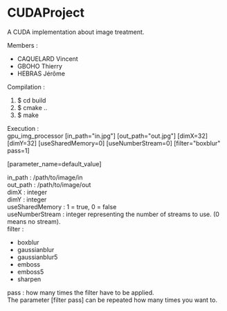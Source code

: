 # CUDAProject
A CUDA implementation about image treatment.

Members :
- CAQUELARD Vincent
- GBOHO Thierry
- HEBRAS Jérôme

Compilation :
1. $ cd build
2. $ cmake ..
3. $ make
  
Execution :  
gpu_img_processor \[in_path="in.jpg"] \[out_path="out.jpg"] \[dimX=32] \[dimY=32] \[useSharedMemory=0] \[useNumberStream=0] \[filter="boxblur" pass=1]  

\[parameter_name=default_value]
  
in_path : /path/to/image/in  
out_path : /path/to/image/out  
dimX : integer  
dimY : integer  
useSharedMemory : 1 = true, 0 = false  
useNumberStream : integer representing the number of streams to use. (0 means no stream).  
filter :  
- boxblur
- gaussianblur
- gaussianblur5
- emboss
- emboss5
- sharpen

pass : how many times the filter have to be applied.  
The parameter \[filter pass] can be repeated how many times you want to.
